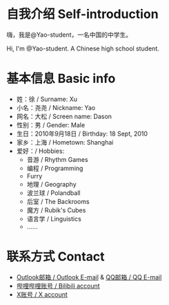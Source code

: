 # 自我介绍 Self-introduction

嗨，我是@Yao-student，一名中国的中学生。

Hi, I'm @Yao-student. A Chinese high school student.

# 基本信息 Basic info

- 姓：徐 / Surname: Xu
- 小名：尧尧 / Nickname: Yao
- 网名：大松 / Screen name: Dason
- 性别：男 / Gender: Male
- 生日：2010年9月18日 / Birthday: 18 Sept, 2010
- 家乡：上海 / Hometown: Shanghai
- 爱好：/ Hobbies:
  - 音游 / Rhythm Games
  - 编程 / Programming
  - Furry
  - 地理 / Geography
  - 波兰球 / Polandball
  - 后室 / The Backrooms
  - 魔方 / Rubik's Cubes
  - 语言学 / Linguistics
  - ……

# 联系方式 Contact

- [Outlook邮箱 / Outlook E-mail](genius_tiger@outlook.com) & [QQ邮箱 / QQ E-mail](2296655624@qq.com)
- [哔哩哔哩账号 / Bilibili account](https://space.bilibili.com/17116186)
- [X账号 / X account](https://x.com/Dason2074137)

<!---
Yao-student/Yao-student is a ✨ special ✨ repository because its `README.md` (this file) appears on your GitHub profile.
You can click the Preview link to take a look at your changes.
--->
